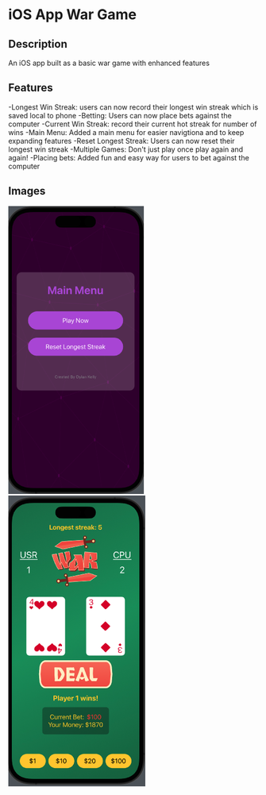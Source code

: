 # iOS App War Game

## Description
An iOS app built as a basic war game with enhanced features

## Features
-Longest Win Streak: users can now record their longest win streak which is saved local to phone
-Betting: Users can now place bets against the computer
-Current Win Streak: record their current hot streak for number of wins
-Main Menu: Added a main menu for easier navigtiona and to keep expanding features
-Reset Longest Streak: Users can now reset their longest win streak
-Multiple Games: Don't just play once play again and again!
-Placing bets: Added fun and easy way for users to bet against the computer

## Images
![The main Menu of the application](/images/mainmenu.png)
![The main game interface](/images/maingame.png)